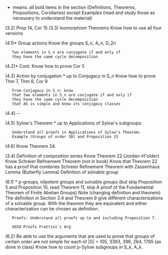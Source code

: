 * means: all bold items in the section
  (Definitions, Theorems, Propositions, Corollaries)
  except Examples (read and study those as necessary 
  to understand the material)

(3.2)  Prop 14, Cor 15
(3.3)  Isomorphism Theorems
       Know how to use all four versions

(4.1)* Group actions
       Know the groups S_n, A_n, D_2n
 
       Two elements in S_n are conjugate if and only if 
       they have the same cycle decomposition
       

(4.2)* Cont.
       Know how to prove Cor 5     

(4.3)  Action by conjugation
       * up to Conjugacy in S_n
       Know how to prove Thm 7, Thm 8, Cor 9
       
       From Conjugacy in S_n: know 
       that two elements in S_n are conjugate if and only if 
       they have the same cycle decomposition
       that A5 is simple and know its conjugacy classes

(4.4)  --

(4.5)  Sylow's Theorem
       * up to Applications of Sylow's subgroups

       Understand all proofs in Applications of Sylow's Theorem: 
       Example (Groups of order 30) and Proposition 23

(4.6)  Know Theorem 24.

(3.4)  Definition of composition series
       Know Theorem 22 (Jordan-H"older)
       Know Schreier Refinement Theorem (not in book)
       Know that Theorem 22 has a proof that combines
       Schreier Refinement Theorem with 
       Zassenhaus Lemma (Butterfly Lemma)
       Definition of solvable group

(6.1)  * p-groups, nilpotent groups and solvable groups
           (but skip Proposition 5 and Proposition 10, 
           read Theorem 11, skip A proof of the Fundamental 
           Theorem of Finite Abelian Groups)
       Note (changing definition and theorem): The definition in
       Section 3.4 and Theorem 9 give different characterizations
       of a solvable group. With the theorem they are equivalent
       and either characterization can be chosen as definition.

       Proofs: Understand all proofs up to and including Proposition 7.
       
       XXXX Proofs Frattini's Arg

(6.2)  Be able to use the arguments that are used to prove that 
       groups of certain order are not simple for each of
       |G| = 105, 3393, 396, 264, 1785 (as done in class)
       Know how to count p-Sylow subgroups in S_k, A_k. 
 
